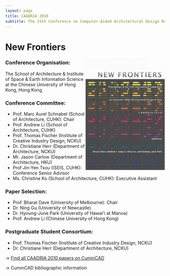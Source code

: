 ```yaml
---
layout: page
title: CAADRIA 2010
subtitle: The 15th Conference on Computer-Aided Architectural Design Research in Asia, 2010, Hong Kong
---
```


# New Frontiers

<img src="./caadria_cover_2010.jpg" width="250" align="right" />

### Conference Organisation:
The School of Architecture & Institute of Space & Earth Information Science at the Chinese University of Hong Kong, Hong Kong

### Conference Committee:
* Prof. Marc Aurel Schnabel (School of Architecture, CUHK): Chair
* Prof. Andrew Li (School of Architecture, CUHK)
* Prof. Thomas Fischer (Institute of Creative Industry Design, NCKU)
* Dr. Christiane Herr (Department of Architecture, NCKU)
* Mr. Jason Carlow (Department of Architecture, HKU)
* Prof Jin-Yen Tsou (ISEIS, CUHK): Conference Senior Advisor
* Ms. Christine Ko (School of Architecture, CUHK): Executive Assistant

### Paper Selection:
* Prof. Bharat Dave (University of Melbourne): Chair
* Dr. Ning Gu (University of Newcastle)
* Dr. Hyoung-June Park (University of Hawai'i at Manoa)
* Prof. Andrew Li (Chinese University of Hong Kong)

### Postgraduate Student Consortium:
* Prof. Thomas Fischer (Institute of Creative Industry Design, NCKU)
* Dr. Christiane Herr (Department of Architecture, NCKU)

&rarr; [Find all CAADRIA 2010 papers on CuminCAD](http://papers.cumincad.org/cgi-bin/works/Search?search=series%3ACAADRIA+year%3A2010)

&rarr; CuminCAD bibliographic information

